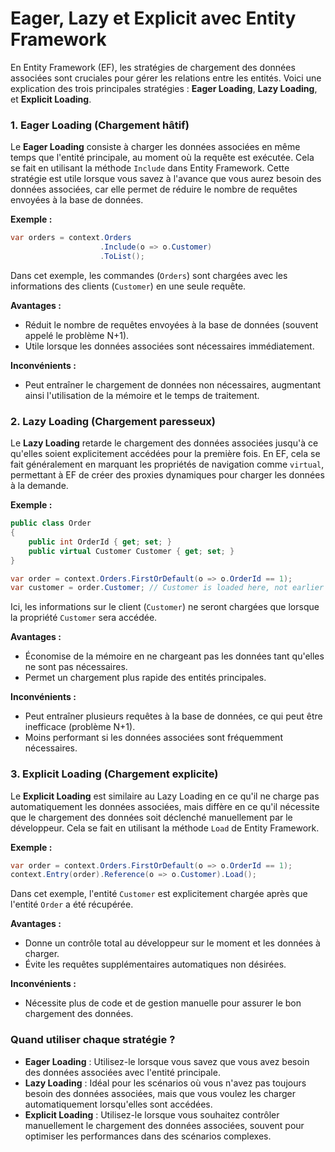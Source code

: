 # Eager, Lazy et Explicit avec Entity Framework

En Entity Framework (EF), les stratégies de chargement des données associées sont cruciales pour gérer les relations entre les entités. Voici une explication des trois principales stratégies : **Eager Loading**, **Lazy Loading**, et **Explicit Loading**.

### 1. **Eager Loading (Chargement hâtif)**
Le **Eager Loading** consiste à charger les données associées en même temps que l'entité principale, au moment où la requête est exécutée. Cela se fait en utilisant la méthode `Include` dans Entity Framework. Cette stratégie est utile lorsque vous savez à l'avance que vous aurez besoin des données associées, car elle permet de réduire le nombre de requêtes envoyées à la base de données.

**Exemple :**
```csharp
var orders = context.Orders
                    .Include(o => o.Customer)
                    .ToList();
```
Dans cet exemple, les commandes (`Orders`) sont chargées avec les informations des clients (`Customer`) en une seule requête.

**Avantages :**
- Réduit le nombre de requêtes envoyées à la base de données (souvent appelé le problème N+1).
- Utile lorsque les données associées sont nécessaires immédiatement.

**Inconvénients :**
- Peut entraîner le chargement de données non nécessaires, augmentant ainsi l'utilisation de la mémoire et le temps de traitement.

### 2. **Lazy Loading (Chargement paresseux)**
Le **Lazy Loading** retarde le chargement des données associées jusqu'à ce qu'elles soient explicitement accédées pour la première fois. En EF, cela se fait généralement en marquant les propriétés de navigation comme `virtual`, permettant à EF de créer des proxies dynamiques pour charger les données à la demande.

**Exemple :**
```csharp
public class Order
{
    public int OrderId { get; set; }
    public virtual Customer Customer { get; set; }
}

var order = context.Orders.FirstOrDefault(o => o.OrderId == 1);
var customer = order.Customer; // Customer is loaded here, not earlier
```
Ici, les informations sur le client (`Customer`) ne seront chargées que lorsque la propriété `Customer` sera accédée.

**Avantages :**
- Économise de la mémoire en ne chargeant pas les données tant qu'elles ne sont pas nécessaires.
- Permet un chargement plus rapide des entités principales.

**Inconvénients :**
- Peut entraîner plusieurs requêtes à la base de données, ce qui peut être inefficace (problème N+1).
- Moins performant si les données associées sont fréquemment nécessaires.

### 3. **Explicit Loading (Chargement explicite)**
Le **Explicit Loading** est similaire au Lazy Loading en ce qu'il ne charge pas automatiquement les données associées, mais diffère en ce qu'il nécessite que le chargement des données soit déclenché manuellement par le développeur. Cela se fait en utilisant la méthode `Load` de Entity Framework.

**Exemple :**
```csharp
var order = context.Orders.FirstOrDefault(o => o.OrderId == 1);
context.Entry(order).Reference(o => o.Customer).Load();
```
Dans cet exemple, l'entité `Customer` est explicitement chargée après que l'entité `Order` a été récupérée.

**Avantages :**
- Donne un contrôle total au développeur sur le moment et les données à charger.
- Évite les requêtes supplémentaires automatiques non désirées.

**Inconvénients :**
- Nécessite plus de code et de gestion manuelle pour assurer le bon chargement des données.

### Quand utiliser chaque stratégie ?

- **Eager Loading** : Utilisez-le lorsque vous savez que vous avez besoin des données associées avec l'entité principale.
- **Lazy Loading** : Idéal pour les scénarios où vous n'avez pas toujours besoin des données associées, mais que vous voulez les charger automatiquement lorsqu'elles sont accédées.
- **Explicit Loading** : Utilisez-le lorsque vous souhaitez contrôler manuellement le chargement des données associées, souvent pour optimiser les performances dans des scénarios complexes.
